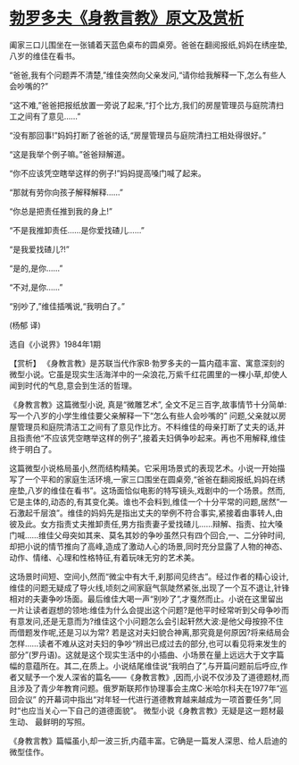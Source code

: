 # [勃罗多夫《身教言教》原文及赏析](https://www.vrrw.net/wx/15582.html)

阖家三口儿围坐在一张铺着天蓝色桌布的圆桌旁。爸爸在翻阅报纸,妈妈在绣座垫,八岁的维佳在看书。

“爸爸,我有个问题弄不清楚,”维佳突然向父亲发问,“请你给我解释一下,怎么有些人会吵嘴的?”

“这不难,”爸爸把报纸放置一旁说了起来,“打个比方,我们的房屋管理员与庭院清扫工之间有了意见……”

“没有那回事!”妈妈打断了爸爸的话,“房屋管理员与庭院清扫工相处得很好。”

“这是我举个例子嘛。”爸爸辩解道。

“你不应该凭空瞎举这样的例子!”妈妈提高嗓门喊了起来。

“那就有劳你向孩子解释解释……”

“你总是把责任推到我的身上!”

“不是我推卸责任……是你爱找碴儿……”

“是我爱找碴儿?!”

“是的,是你……”

“不对,是你……”

“别吵了,”维佳插嘴说,“我明白了。”

(杨郁 译)

选自《小说界》1984年1期



【赏析】 《身教言教》是苏联当代作家В·勃罗多夫的一篇内蕴丰富、寓意深刻的微型小说。它虽是现实生活海洋中的一朵浪花,万紫千红花圃里的一棵小草,却使人闻到时代的气息,意会到生活的哲理。

《身教言教》这篇微型小说, 真是“微雕艺术”, 全文不足三百字,故事情节十分简单: 写一个八岁的小学生维佳要父亲解释一下“怎么有些人会吵嘴的” 问题,父亲就以房屋管理员和庭院清洁工之间有了意见作比方。不料维佳的母亲打断了丈夫的话,并且指责他“不应该凭空瞎举这样的例子”,接着夫妇俩争吵起来。再也不用解释,维佳终于明白了。

这篇微型小说格局虽小,然而结构精美。它采用场景式的表现艺术。小说一开始描写了一个平和的家庭生活环境,一家三口围坐在圆桌旁,“爸爸在翻阅报纸,妈妈在绣座垫,八岁的维佳在看书”。这场面恰似电影的特写镜头,戏剧中的一个场景。然而,它是主体的,动态的,有其变化美。谁也不会料到,维佳一个十分平常的问题,居然“一石激起千层浪”。维佳的妈妈先是指出丈夫的举例不符合事实,紧接着由事转人,由彼及此。女方指责丈夫推卸责任,男方指责妻子爱找碴儿……辩解、指责、拉大嗓门喊……维佳父母突如其来、莫名其妙的争吵虽然只有四个回合,一、二分钟时间,却把小说的情节推向了高峰,造成了激动人心的场景,同时充分显露了人物的神态、动作、情绪、心理和性格特征,有着玩味无穷的艺术美。

这场景时间短、空间小,然而“微尘中有大千,刹那间见终古”。经过作者的精心设计,维佳的问题无疑成了导火线,顷刻之间家庭气氛陡然紧张,出现了一个互不退让,针锋相对的夫妻争吵场面。最后维佳大喝一声“别吵了”,才戛然而止。小说在这里留出一片让读者遐想的领地:维佳为什么会提出这个问题?是他平时经常听到父母争吵而有意发问,还是无意而为?维佳这个小问题怎么会引起轩然大波:是他父母按捺不住而借题发作呢,还是习以为常? 若是这对夫妇貌合神离,那究竟是何原因?将来结局会怎样……读者不难从这对夫妇的争吵“辨出已成过去的部分,也可以看见将来发生的部分”(罗丹语)。这就是这个现实生活中的小插曲、小场景在量上远远大于文字篇幅的意蕴所在。其二,在质上。小说结尾维佳说“我明白了”,与开篇问题前后呼应,作者又赋予一个发人深省的篇名——《身教言教》,因而,小说不仅涉及了道德题材,而且涉及了青少年教育问题。俄罗斯联邦作协理事会主席C·米哈尔科夫在1977年“巡回会议” 的开幕词中指出“对年轻一代进行道德教育越来越成为一项首要任务”,同时“也应当关心一下自己的道德面貌”。 微型小说《身教言教》无疑是这一题材最生动、 最鲜明的写照。

《身教言教》篇幅虽小,却一波三折,内蕴丰富。它确是一篇发人深思、给人启迪的微型佳作。

